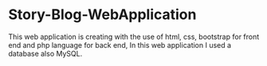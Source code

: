 # Story-Blog-WebApplication
This web application is creating with the use of html, css, bootstrap for front end and php language for back end, In this web application I used a database also MySQL.

